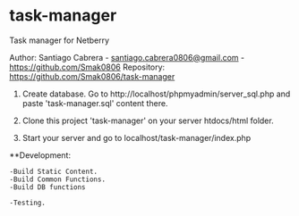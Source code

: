# task-manager
Task manager for Netberry

Author: Santiago Cabrera - santiago.cabrera0806@gmail.com - https://github.com/Smak0806
Repository: https://github.com/Smak0806/task-manager

1. Create database. Go to http://localhost/phpmyadmin/server_sql.php and paste 'task-manager.sql' content there.

2. Clone this project 'task-manager' on your server htdocs/html folder.

3. Start your server and go to localhost/task-manager/index.php


**Development: 

    -Build Static Content.
    -Build Common Functions.
    -Build DB functions

    -Testing.



